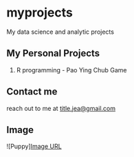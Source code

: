 # myprojects
My data science and analytic projects

## My Personal Projects

1. R programming - Pao Ying Chub Game

## Contact me
reach out to me at title.jea@gmail.com

## Image
![Puppy][Image URL](https://www.google.com/url?sa=i&url=https%3A%2F%2Fwww.goodhousekeeping.com%2Flife%2Fpets%2Fg4531%2Fcutest-dog-breeds%2F&psig=AOvVaw32nqNvgVLxUT2MhOZkqw8K&ust=1748171602200000&source=images&cd=vfe&opi=89978449&ved=0CBQQjRxqFwoTCKCM6e38u40DFQAAAAAdAAAAABAE)
